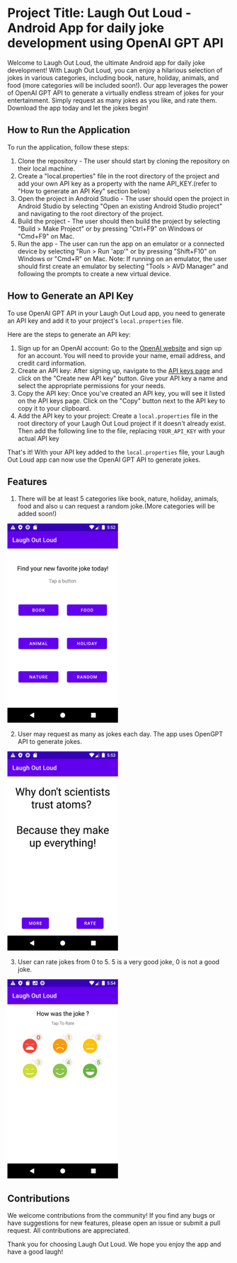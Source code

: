 # Project Title: Laugh Out Loud - Android App for daily joke development using OpenAI GPT API

Welcome to Laugh Out Loud, the ultimate Android app for daily joke development! With Laugh Out Loud, you can enjoy a hilarious selection of jokes in various categories, including book, nature, holiday, animals, and food (more categories will be included soon!). 
Our app leverages the power of OpenAI GPT API to generate a virtually endless stream of jokes for your entertainment. 
Simply request as many jokes as you like, and rate them.
Download the app today and let the jokes begin!

## How to Run the Application

To run the application, follow these steps:

1. Clone the repository - The user should start by cloning the repository on their local machine.
2. Create a "local.properties" file in the root directory of the project and add your own API key as a property with the name API_KEY.(refer to "How to generate an API Key" section below)
3. Open the project in Android Studio - The user should open the project in Android Studio by selecting "Open an existing Android Studio project" and navigating to the root directory of the project.
4. Build the project - The user should then build the project by selecting "Build > Make Project" or by pressing "Ctrl+F9" on Windows or "Cmd+F9" on Mac.
5. Run the app - The user can run the app on an emulator or a connected device by selecting "Run > Run 'app'" or by pressing "Shift+F10" on Windows or "Cmd+R" on Mac.
Note: If running on an emulator, the user should first create an emulator by selecting "Tools > AVD Manager" and following the prompts to create a new virtual device.

## How to Generate an API Key 

To use OpenAI GPT API in your Laugh Out Loud app, you need to generate an API key and add it to your project's `local.properties` file. 

Here are the steps to generate an API key:

1. Sign up for an OpenAI account: Go to the [OpenAI website](https://beta.openai.com/signup/) and sign up for an account. You will need to provide your name, email address, and credit card information.
2. Create an API key: After signing up, navigate to the [API keys page](https://beta.openai.com/api-keys/) and click on the "Create new API key" button. Give your API key a name and select the appropriate permissions for your needs.
3. Copy the API key: Once you've created an API key, you will see it listed on the API keys page. Click on the "Copy" button next to the API key to copy it to your clipboard.
4. Add the API key to your project: Create a `local.properties` file in the root directory of your Laugh Out Loud project if it doesn't already exist. Then add the following line to the file, replacing `YOUR_API_KEY` with your actual API key

That's it! With your API key added to the `local.properties` file, your Laugh Out Loud app can now use the OpenAI GPT API to generate jokes.

## Features

1. There will be at least 5 categories like book, nature, holiday, animals, food and also u can request a random joke.(More categories will be added soon!)

<img src="screenshots/Screenshot_buttonFrag.png" alt="Alt Text" style="width:250px;height:450px;">

2. User may request as many as jokes each day. The app uses OpenGPT API to generate jokes. 

<img src="screenshots/Screenshot_jokeFrag.png" alt="Alt Text" style="width:250px;height:450px;"> 

3. User can rate jokes from 0 to 5. 5 is a very good joke, 0 is not a good joke.
   
<img src="screenshots/Screenshot_rateFrag.png" alt="Alt Text" style="width:250px;height:450px;">


## Contributions

We welcome contributions from the community! If you find any bugs or have suggestions for new features, please open an issue or submit a pull request. All contributions are appreciated.

Thank you for choosing Laugh Out Loud. We hope you enjoy the app and have a good laugh!


